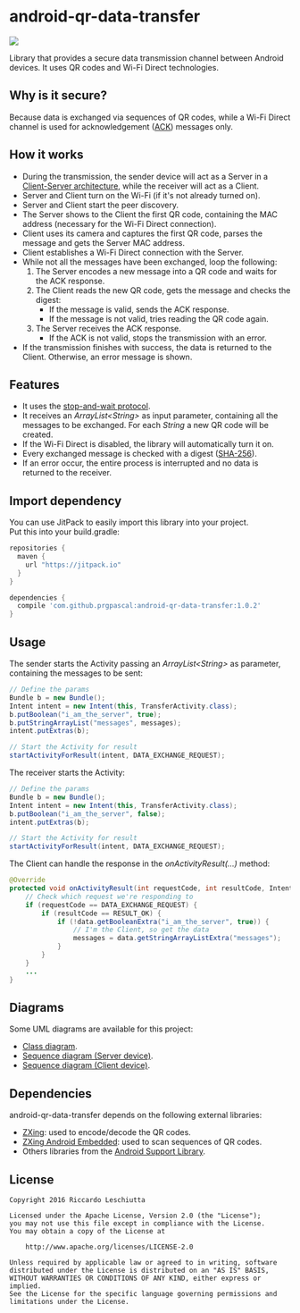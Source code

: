 # android-qr-data-transfer
[![](https://jitpack.io/v/prgpascal/android-qr-data-transfer.svg)](https://jitpack.io/#prgpascal/android-qr-data-transfer)


Library that provides a secure data transmission channel between Android devices. It uses QR codes and Wi-Fi Direct technologies. 
## Why is it secure?
Because data is exchanged via sequences of QR codes, while a Wi-Fi Direct channel is used for acknowledgement ([ACK](https://en.wikipedia.org/wiki/Acknowledgement_(data_networks))) messages only. 

## How it works
* During the transmission, the sender device will act as a Server in a [Client-Server architecture](https://en.wikipedia.org/wiki/Client%E2%80%93server_model), while the receiver will act as a Client.
* Server and Client turn on the Wi-Fi (if it's not already turned on).
* Server and Client start the peer discovery.
* The Server shows to the Client the first QR code, containing the MAC address (necessary for the Wi-Fi Direct connection).
* Client uses its camera and captures the first QR code, parses the message and gets the Server MAC address.
* Client establishes a Wi-Fi Direct connection with the Server.
* While not all the messages have been exchanged, loop the following:
    1. The Server encodes a new message into a QR code and waits for the ACK response.
    1. The Client reads the new QR code, gets the message and checks the digest:
        * If the message is valid, sends the ACK response.
        * If the message is not valid, tries reading the QR code again.
    1. The Server receives the ACK response.
        * If the ACK is not valid, stops the transmission with an error.
* If the transmission finishes with success, the data is returned to the Client. Otherwise, an error message is shown.

## Features
* It uses the [stop-and-wait protocol](https://en.wikipedia.org/wiki/Stop-and-wait_ARQ).
* It receives an *ArrayList\<String>* as input parameter, containing all the messages to be exchanged. For each *String* a new QR code will be created.
* If the Wi-Fi Direct is disabled, the library will automatically turn it on.
* Every exchanged message is checked with a digest ([SHA-256](https://en.wikipedia.org/wiki/SHA-2)).
* If an error occur, the entire process is interrupted and no data is returned to the receiver.

## Import dependency
You can use JitPack to easily import this library into your project.  
Put this into your build.gradle:

```groovy
repositories {
  maven {
    url "https://jitpack.io"
  }
}

dependencies {
  compile 'com.github.prgpascal:android-qr-data-transfer:1.0.2'
}
```

## Usage
The sender starts the Activity passing an *ArrayList\<String>* as parameter, containing the messages to be sent:
```java
// Define the params
Bundle b = new Bundle();
Intent intent = new Intent(this, TransferActivity.class);
b.putBoolean("i_am_the_server", true);
b.putStringArrayList("messages", messages);
intent.putExtras(b);

// Start the Activity for result
startActivityForResult(intent, DATA_EXCHANGE_REQUEST);
```
The receiver starts the Activity:
```java
// Define the params
Bundle b = new Bundle();
Intent intent = new Intent(this, TransferActivity.class);
b.putBoolean("i_am_the_server", false);
intent.putExtras(b);

// Start the Activity for result
startActivityForResult(intent, DATA_EXCHANGE_REQUEST);
```
The Client can handle the response in the *onActivityResult(...)* method:
```java
@Override
protected void onActivityResult(int requestCode, int resultCode, Intent data) {
	// Check which request we're responding to
	if (requestCode == DATA_EXCHANGE_REQUEST) {
	    if (resultCode == RESULT_OK) {
	        if (!data.getBooleanExtra("i_am_the_server", true)) {
	            // I'm the Client, so get the data
	            messages = data.getStringArrayListExtra("messages");
	        }
	    }
	}
	...
}
```

## Diagrams
Some UML diagrams are available for this project:
* [Class diagram](/diagrams/class_diagram.png).
* [Sequence diagram (Server device)](/diagrams/seq_diagram_server.png).
* [Sequence diagram (Client device)](/diagrams/seq_diagram_client.png).

## Dependencies
android-qr-data-transfer depends on the following external libraries:
* [ZXing](https://github.com/zxing/zxing): used to encode/decode the QR codes.
* [ZXing Android Embedded](https://github.com/journeyapps/zxing-android-embedded): used to scan sequences of QR codes.
* Others libraries from the [Android Support Library](http://developer.android.com/tools/support-library/index.html).

## License
	Copyright 2016 Riccardo Leschiutta

	Licensed under the Apache License, Version 2.0 (the "License");
	you may not use this file except in compliance with the License.
	You may obtain a copy of the License at
	
		http://www.apache.org/licenses/LICENSE-2.0

	Unless required by applicable law or agreed to in writing, software
	distributed under the License is distributed on an "AS IS" BASIS,
	WITHOUT WARRANTIES OR CONDITIONS OF ANY KIND, either express or implied.
	See the License for the specific language governing permissions and
	limitations under the License.
